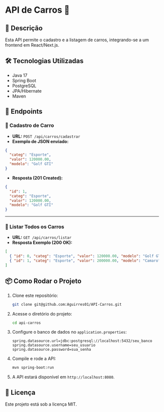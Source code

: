 # API de Carros 🚗

## 📌 Descrição
Esta API permite o cadastro e a listagem de carros, integrando-se a um frontend em React/Next.js.

## 🛠️ Tecnologias Utilizadas
- Java 17
- Spring Boot
- PostgreSQL
- JPA/Hibernate
- Maven

## 🚀 Endpoints

### 📌 Cadastro de Carro
- **URL:** `POST /api/carros/cadastrar`
- **Exemplo de JSON enviado:**
```json
{
  "categ": "Esporte",
  "valor": 120000.00,
  "modelo": "Golf GTI"
}
```
- **Resposta (201 Created):**
```json
{
  "id": 1,
  "categ": "Esporte",
  "valor": 120000.00,
  "modelo": "Golf GTI"
}
```

---

### 📌 Listar Todos os Carros
- **URL:** `GET /api/carros/listar`
- **Resposta Exemplo (200 OK):**
```json
[
  { "id": 0, "categ": "Esporte", "valor": 120000.00, "modelo": "Golf GTI" },
  { "id": 1, "categ": "Esporte", "valor": 200000.00, "modelo": "Camaro" }
]
```

## 📦 Como Rodar o Projeto
1. Clone este repositório:
   ```bash
   git clone git@github.com:Aguirres01/API-Carros.git
   ```
2. Acesse o diretório do projeto:
   ```bash
   cd api-carros
   ```
3. Configure o banco de dados no `application.properties`:
   ```properties
   spring.datasource.url=jdbc:postgresql://localhost:5432/seu_banco
   spring.datasource.username=seu_usuario
   spring.datasource.password=sua_senha
   ```
4. Compile e rode a API:
   ```bash
   mvn spring-boot:run
   ```
5. A API estará disponível em `http://localhost:8080`.

## 📜 Licença
Este projeto está sob a licença MIT.
